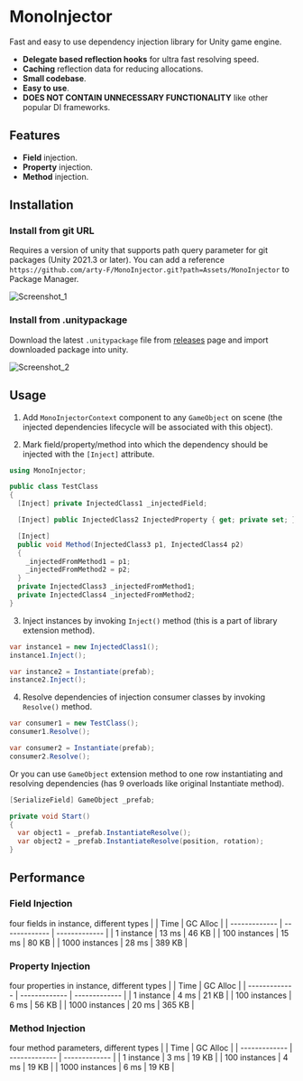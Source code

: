 # MonoInjector

Fast and easy to use dependency injection library for Unity game engine.

- **Delegate based reflection hooks** for ultra fast resolving speed.
- **Caching** reflection data for reducing allocations.
- **Small codebase**.
- **Easy to use**.
- **DOES NOT CONTAIN UNNECESSARY FUNCTIONALITY** like other popular DI frameworks.

## Features

- **Field** injection.
- **Property** injection.
- **Method** injection.

## Installation

### Install from git URL

Requires a version of unity that supports path query parameter for git packages (Unity 2021.3 or later). You can add a reference `https://github.com/arty-F/MonoInjector.git?path=Assets/MonoInjector` to Package Manager.

![Screenshot_1](https://github.com/arty-F/MonoInjector/assets/49113047/0a65d9e3-89f2-44ed-8232-713660590d6f)

### Install from .unitypackage

Download the latest `.unitypackage` file from [releases](https://github.com/arty-F/MonoInjector/releases) page and import downloaded package into unity.

![Screenshot_2](https://github.com/arty-F/MonoInjector/assets/49113047/4bb02ea9-bd94-4ab4-8d73-54a64661e2d8)

## Usage

1. Add `MonoInjectorContext` component to any `GameObject` on scene (the injected dependencies lifecycle will be associated with this object).

2. Mark field/property/method into which the dependency should be injected with the `[Inject]` attribute.
```csharp
using MonoInjector;

public class TestClass
{
  [Inject] private InjectedClass1 _injectedField;

  [Inject] public InjectedClass2 InjectedProperty { get; private set; }

  [Inject]
  public void Method(InjectedClass3 p1, InjectedClass4 p2)
  {
    _injectedFromMethod1 = p1;
    _injectedFromMethod2 = p2;
  }
  private InjectedClass3 _injectedFromMethod1;
  private InjectedClass4 _injectedFromMethod2;
}
```

3. Inject instances by invoking `Inject()` method (this is a part of library extension method).
```csharp
var instance1 = new InjectedClass1();
instance1.Inject();

var instance2 = Instantiate(prefab);
instance2.Inject();
```

4. Resolve dependencies of injection consumer classes by invoking `Resolve()` method.
```csharp
var consumer1 = new TestClass();
consumer1.Resolve();

var consumer2 = Instantiate(prefab);
consumer2.Resolve();
```
Or you can use `GameObject` extension method to one row instantiating and resolving dependencies (has 9 overloads like original Instantiate method).
```csharp
[SerializeField] GameObject _prefab;

private void Start()
{
  var object1 = _prefab.InstantiateResolve();
  var object2 = _prefab.InstantiateResolve(position, rotation);
}
```

## Performance

### Field Injection

four fields in instance, different types
| | Time | GC Alloc |
| ------------- | ------------- | ------------- |
| 1 instance  | 13 ms  | 46 KB  |
| 100 instances  | 15 ms  | 80 KB  |
| 1000 instances  | 28 ms  | 389 KB  |

### Property Injection

four properties in instance, different types
| | Time | GC Alloc |
| ------------- | ------------- | ------------- |
| 1 instance  | 4 ms  | 21 KB  |
| 100 instances  | 6 ms  | 56 KB  |
| 1000 instances  | 20 ms  | 365 KB  |

### Method Injection

four method parameters, different types
| | Time | GC Alloc |
| ------------- | ------------- | ------------- |
| 1 instance  | 3 ms  | 19 KB  |
| 100 instances  | 4 ms  | 19 KB  |
| 1000 instances  | 6 ms  | 19 KB  |
